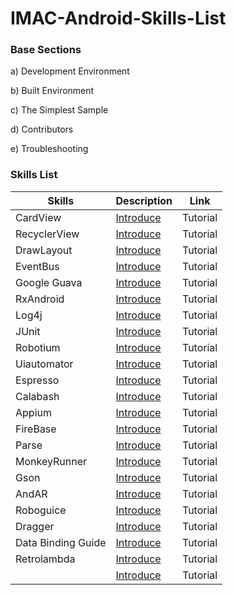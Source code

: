 # IMAC-Android-Skills-List

### Base Sections

a) Development Environment

b) Built Environment

c) The Simplest Sample

d) Contributors

e) Troubleshooting

### Skills List

|Skills|Description|Link|
|---|---|---|
|CardView|[Introduce](http://developer.android.com/reference/android/support/v7/widget/CardView.html)|Tutorial|
|RecyclerView|[Introduce](http://developer.android.com/reference/android/support/v7/widget/RecyclerView.html)|Tutorial|
|DrawLayout|[Introduce](http://developer.android.com/training/implementing-navigation/nav-drawer.html)|Tutorial|
|EventBus|[Introduce](https://github.com/greenrobot/EventBus)|Tutorial|
|Google Guava|[Introduce](https://code.google.com/p/guava-libraries/)|Tutorial|
|RxAndroid|[Introduce](https://github.com/ReactiveX/RxAndroid)|Tutorial|
|Log4j|[Introduce](http://logging.apache.org/log4j/2.x/)|Tutorial|
|JUnit|[Introduce](http://openhome.cc/Gossip/JUnit/)|Tutorial|
|Robotium|[Introduce](https://github.com/robotiumtech/robotium)|Tutorial|
|Uiautomator|[Introduce](http://developer.android.com/tools/testing-support-library/index.html)|Tutorial|
|Espresso|[Introduce](http://developer.android.com/training/testing/ui-testing/espresso-testing.html)|Tutorial|
|Calabash|[Introduce](https://github.com/calabash/calabash-android)|Tutorial|
|Appium|[Introduce](http://appium.io/)|Tutorial|
|FireBase|[Introduce](https://www.firebase.com/)|Tutorial|
|Parse|[Introduce](https://parse.com/)|Tutorial|
|MonkeyRunner|[Introduce](http://developer.android.com/tools/help/monkeyrunner_concepts.html)|Tutorial|
|Gson|[Introduce](https://github.com/google/gson)|Tutorial|
|AndAR|[Introduce](https://code.google.com/p/andar/)|Tutorial|
|Roboguice|[Introduce](https://github.com/roboguice/roboguice)|Tutorial|
|Dragger|[Introduce](http://square.github.io/dagger/)|Tutorial|
|Data Binding Guide|[Introduce](http://developer.android.com/tools/data-binding/guide.html)|Tutorial|
|Retrolambda|[Introduce](https://github.com/evant/gradle-retrolambda)|Tutorial|
||[Introduce]()|Tutorial|
